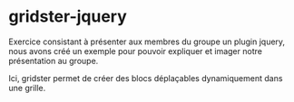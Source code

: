 # gridster-jquery

Exercice consistant à présenter aux membres du groupe un plugin jquery, nous avons créé un exemple pour pouvoir expliquer et imager 
notre présentation au groupe.


Ici, gridster permet de créer des blocs déplaçables dynamiquement dans une grille.
